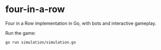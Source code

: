 # four-in-a-row

Four in a Row implementation in Go, with bots and interactive gameplay.

Run the game:

    go run simulation/simulation.go
